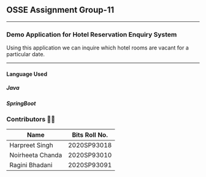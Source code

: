 ## OSSE Assignment Group-11

___________________________________________________________________________________________

### Demo Application for Hotel Reservation Enquiry System
Using this application we can inquire which hotel rooms are vacant for a particular date.

___________________________________________________________________________________________

#### Language Used
##### Java 
##### SpringBoot

### Contributors 👨‍💻

| Name           | Bits Roll No.     |                    
| -------------- | ----------------- | 
|Harpreet Singh  |  2020SP93018   |   
|Noirheeta Chanda|  2020SP93010   |     
|Ragini Bhadani     |   2020SP93091     |  

